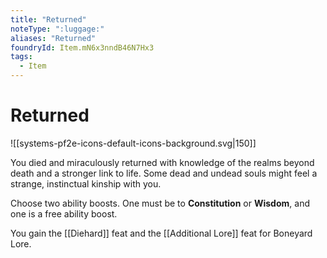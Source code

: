 ```yaml
---
title: "Returned"
noteType: ":luggage:"
aliases: "Returned"
foundryId: Item.mN6x3nndB46N7Hx3
tags:
  - Item
---
```


# Returned
![[systems-pf2e-icons-default-icons-background.svg|150]]

You died and miraculously returned with knowledge of the realms beyond death and a stronger link to life. Some dead and undead souls might feel a strange, instinctual kinship with you.

Choose two ability boosts. One must be to **Constitution** or **Wisdom**, and one is a free ability boost.

You gain the [[Diehard]] feat and the [[Additional Lore]] feat for Boneyard Lore.
